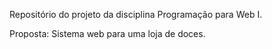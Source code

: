 Repositório do projeto da disciplina Programação para Web I.

Proposta:
Sistema web para uma loja de doces.
